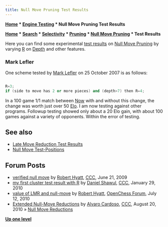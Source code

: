 ```yaml
---
title: Null Move Pruning Test Results
---
```

**[Home](Home "Home") \* [Engine Testing](Engine_Testing "Engine Testing") \* Null Move Pruning Test Results**  

**[Home](Home "Home") \* [Search](Search "Search") \* [Selectivity](Selectivity "Selectivity") \* [Pruning](Pruning "Pruning") \* [Null Move Pruning](Null_Move_Pruning "Null Move Pruning") \* Test Results**  



Here you can find some experimental [test results](Engine_Testing#TestResults "Engine Testing") on [Null Move Pruning](Null_Move_Pruning "Null Move Pruning") by varying [R](Depth_Reduction_R "Depth Reduction R") on [Depth](Depth "Depth") and other features.



### Mark Lefler


One scheme tested by [Mark Lefler](Mark_Lefler "Mark Lefler") on 25 October 2007 is as follows:




```C++

R=3;
if (side to move has 2 or more pieces) and (depth>7) then R=4;

```

In a 100 game 1/1 match between [Now](Now "Now") with and without this change, the change was worth just over 50 [Elo](https://en.wikipedia.org/wiki/Elo_rating_system). I am now testing against other programs. Followup testing showed only about a 20 Elo gain, with about 100 games against a variety of opponents. Within the error of testing.



## See also


* [Late Move Reduction Test Results](Late_Move_Reduction_Test_Results "Late Move Reduction Test Results")
* [Null Move Test-Positions](Null_Move_Test-Positions "Null Move Test-Positions")


## Forum Posts


* [verified null move](http://www.talkchess.com/forum/viewtopic.php?t=28561) by [Robert Hyatt](Robert_Hyatt "Robert Hyatt"), [CCC](CCC "CCC"), June 21, 2009
* [my first cluster test result with R](http://www.talkchess.com/forum/viewtopic.php?t=32152) by [Daniel Shawul](Daniel_Shawul "Daniel Shawul"), [CCC](CCC "CCC"), January 29, 2010
* [value of LMR and null-move](http://www.open-chess.org/viewtopic.php?f=3&t=435) by [Robert Hyatt](Robert_Hyatt "Robert Hyatt"), [OpenChess Forum](Computer_Chess_Forums "Computer Chess Forums"), July 12, 2010
* [Extended Null-Move Reductions](http://www.talkchess.com/forum/viewtopic.php?p=367283) by [Alvaro Cardoso](Alvaro_Cardoso "Alvaro Cardoso"), [CCC](CCC "CCC"), August 20, 2010 » [Null Move Reductions](Null_Move_Reductions "Null Move Reductions")


**[Up one level](Null_Move_Pruning "Null Move Pruning")**







 
